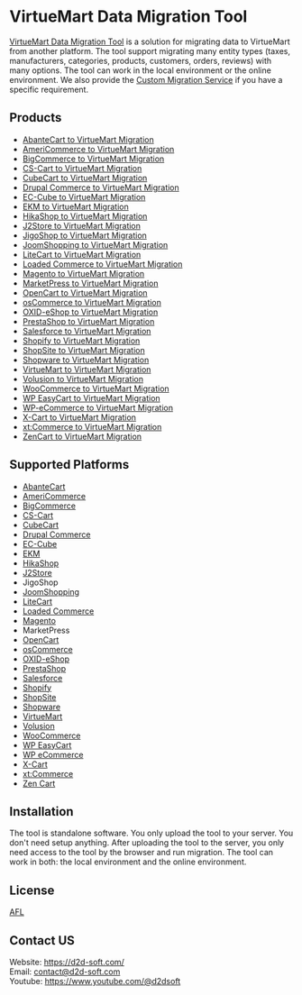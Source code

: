 # VirtueMart Data Migration Tool
[VirtueMart Data Migration Tool](https://d2d-soft.com/26-virtuemart-migration) is a solution for migrating data to VirtueMart from another platform. The tool support migrating many entity types (taxes, manufacturers, categories, products, customers, orders, reviews) with many options. The tool can work in the local environment or the online environment. We also provide the [Custom Migration Service](https://d2d-soft.com/migration-services/296-data-migration-customization.html) if you have a specific requirement. 

## Products
- [AbanteCart to VirtueMart Migration](https://d2d-soft.com/virtuemart-migration/1136-10874-abantecart-to-virtuemart-migration-tool.html#/72-entities-1000)
- [AmeriCommerce to VirtueMart Migration](https://d2d-soft.com/virtuemart-migration/781-7258-americommerce-to-virtuemart-migration-tool.html#/72-entities-1000)
- [BigCommerce to VirtueMart Migration](https://d2d-soft.com/virtuemart-migration/424-1722-bigcommerce-to-virtuemart-migration-tool.html#/72-entities-1000)
- [CS-Cart to VirtueMart Migration](https://d2d-soft.com/virtuemart-migration/336-1447-cs-cart-to-virtuemart-migration-tool.html#/72-entities-1000)
- [CubeCart to VirtueMart Migration](https://d2d-soft.com/virtuemart-migration/203-922-cubecart-to-virtuemart-migration-tool.html#/72-entities-1000)
- [Drupal Commerce to VirtueMart Migration](https://d2d-soft.com/virtuemart-migration/365-drupal-commerce-to-virtuemart-migration-service.html)
- [EC-Cube to VirtueMart Migration](https://d2d-soft.com/virtuemart-migration/1009-9584-ec-cube-to-virtuemart-migration-tool.html#/72-entities-1000)
- [EKM to VirtueMart Migration](https://d2d-soft.com/virtuemart-migration/835-7810-ekm-to-virtuemart-migration-tool.html#/72-entities-1000)
- [HikaShop to VirtueMart Migration](https://d2d-soft.com/virtuemart-migration/462-1907-hikashop-to-virtuemart-migration-tool.html#/72-entities-1000)
- [J2Store to VirtueMart Migration](https://d2d-soft.com/virtuemart-migration/505-2102-j2store-to-virtuemart-migration-tool.html#/72-entities-1000)
- [JigoShop to VirtueMart Migration](https://d2d-soft.com/virtuemart-migration/553-2322-jigoshop-to-virtuemart-migration-tool.html#/72-entities-1000)
- [JoomShopping to VirtueMart Migration](https://d2d-soft.com/virtuemart-migration/603-2562-joomshopping-to-virtuemart-migration-tool.html#/72-entities-1000)
- [LiteCart to VirtueMart Migration](https://d2d-soft.com/virtuemart-migration/889-8372-litecart-to-virtuemart-migration-tool.html#/72-entities-1000)
- [Loaded Commerce to VirtueMart Migration](https://d2d-soft.com/virtuemart-migration/204-928-loaded-to-virtuemart-migration-tool.html#/72-entities-1000)
- [Magento to VirtueMart Migration](https://d2d-soft.com/virtuemart-migration/205-932-magento-to-virtuemart-migration-tool.html#/72-entities-1000)
- [MarketPress to VirtueMart Migration](https://d2d-soft.com/virtuemart-migration/578-2442-marketpress-to-virtuemart-migration-tool.html#/72-entities-1000)
- [OpenCart to VirtueMart Migration](https://d2d-soft.com/virtuemart-migration/206-937-opencart-to-virtuemart-migration-tool.html#/72-entities-1000)
- [osCommerce to VirtueMart Migration](https://d2d-soft.com/virtuemart-migration/207-942-oscommerce-to-virtuemart-migration-tool.html#/72-entities-1000)
- [OXID-eShop to VirtueMart Migration](https://d2d-soft.com/virtuemart-migration/208-947-oxid-eshop-to-virtuemart-migration-tool.html#/72-entities-1000)
- [PrestaShop to VirtueMart Migration](https://d2d-soft.com/virtuemart-migration/209-952-prestashop-to-virtuemart-migration-tool.html#/72-entities-1000)
- [Salesforce to VirtueMart Migration](https://d2d-soft.com/virtuemart-migration/729-6847-salesforce-to-virtuemart-migration-tool.html#/72-entities-1000)
- [Shopify to VirtueMart Migration](https://d2d-soft.com/virtuemart-migration/386-1537-shopify-to-virtuemart-migration-tool.html#/72-entities-1000)
- [ShopSite to VirtueMart Migration](https://d2d-soft.com/virtuemart-migration/862-8086-shopsite-to-virtuemart-migration-tool.html#/72-entities-1000)
- [Shopware to VirtueMart Migration](https://d2d-soft.com/virtuemart-migration/1071-10213-shopware-to-virtuemart-migration-tool.html#/72-entities-1000)
- [VirtueMart to VirtueMart Migration](https://d2d-soft.com/virtuemart-migration/210-957-virtuemart-to-virtuemart-migration-tool.html#/72-entities-1000)
- [Volusion to VirtueMart Migration](https://d2d-soft.com/virtuemart-migration/652-6044-volusion-to-virtuemart-migration-tool.html#/72-entities-1000)
- [WooCommerce to VirtueMart Migration](https://d2d-soft.com/virtuemart-migration/211-962-woocommerce-to-virtuemart-migration-tool.html#/72-entities-1000)
- [WP EasyCart to VirtueMart Migration](https://d2d-soft.com/virtuemart-migration/678-6319-wpeasycart-to-virtuemart-migration-tool.html#/72-entities-1000)
- [WP-eCommerce to VirtueMart Migration](https://d2d-soft.com/virtuemart-migration/212-967-wp-ecommerce-to-virtuemart-migration-tool.html#/72-entities-1000)
- [X-Cart to VirtueMart Migration](https://d2d-soft.com/virtuemart-migration/213-972-x-cart-to-virtuemart-migration-tool.html#/72-entities-1000)
- [xt:Commerce to VirtueMart Migration](https://d2d-soft.com/virtuemart-migration/214-977-xtcommerce-to-virtuemart-migration-tool.html#/72-entities-1000)
- [ZenCart to VirtueMart Migration](https://d2d-soft.com/virtuemart-migration/215-982-zencart-to-virtuemart-migration-tool.html#/72-entities-1000)

## Supported Platforms
- [AbanteCart](https://www.abantecart.com/)
- [AmeriCommerce](https://www.americommerce.com/)
- [BigCommerce](https://www.bigcommerce.com/)
- [CS-Cart](https://www.cs-cart.com/)
- [CubeCart](https://www.cubecart.com/)
- [Drupal Commerce](https://drupalcommerce.org/)
- [EC-Cube](https://www.ec-cube.net/)
- [EKM](https://www.ekm.com/)
- [HikaShop](https://www.hikashop.com/)
- [J2Store](https://www.j2store.org/)
- JigoShop
- [JoomShopping](https://extensions.joomla.org/extension/joomshopping/)
- [LiteCart](https://www.litecart.net/)
- [Loaded Commerce](https://loadedcommerce.com/)
- [Magento](https://magento.com/)
- MarketPress
- [OpenCart](https://www.opencart.com/)
- [osCommerce](https://www.oscommerce.com/)
- [OXID-eShop](https://www.oxid-esales.com)
- [PrestaShop](https://www.prestashop.com)
- [Salesforce](https://www.salesforce.com/)
- [Shopify](https://www.shopify.com/)
- [ShopSite](https://www.shopsite.com/)
- [Shopware](https://www.shopware.com/)
- [VirtueMart](https://virtuemart.net/)
- [Volusion](https://volusion.com/)
- [WooCommerce](https://woocommerce.com/)
- [WP EasyCart](https://www.wpeasycart.com/)
- [WP eCommerce](https://wpecommerce.org/)
- [X-Cart](https://www.x-cart.com/)
- [xt:Commerce](https://www.xt-commerce.com/)
- [Zen Cart](https://www.zen-cart.com/)

## Installation
The tool is standalone software. You only upload the tool to your server. You don't need setup anything. After uploading the tool to the server, you only need access to the tool by the browser and run migration. The tool can work in both: the local environment and the online environment.

## License

[AFL](https://d2d-soft.com/license/AFL.txt)

## Contact US
Website: https://d2d-soft.com/ \
Email: contact@d2d-soft.com \
Youtube: https://www.youtube.com/@d2dsoft 